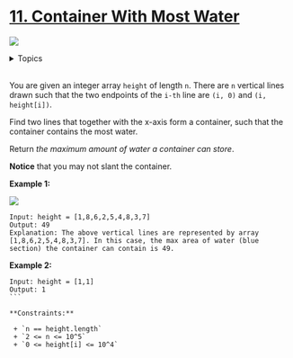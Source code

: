 # [11. Container With Most Water](https://leetcode-cn.com/problems/container-with-most-water/)

![](https://img.shields.io/badge/Difficulty-Medium-F8AF40.svg)

<details>
<summary>Topics</summary>

* [`Array`](https://leetcode.com/tag/array/)
* [`Two Pointers`](https://leetcode.com/tag/two-pointers/)
* [`Greedy`](https://leetcode.com/tag/greedy/)

</details>
<br />

You are given an integer array `height` of length `n`. There are `n` vertical lines drawn such that the two endpoints of the `i-th` line are `(i, 0)` and `(i, height[i])`.

Find two lines that together with the x-axis form a container, such that the container contains the most water.

Return *the maximum amount of water a container can store*.

**Notice** that you may not slant the container.

**Example 1:**

![](https://s3-lc-upload.s3.amazonaws.com/uploads/2018/07/17/question_11.jpg)

```
Input: height = [1,8,6,2,5,4,8,3,7]
Output: 49
Explanation: The above vertical lines are represented by array [1,8,6,2,5,4,8,3,7]. In this case, the max area of water (blue section) the container can contain is 49.
```

**Example 2:**

```
Input: height = [1,1]
Output: 1
``` 

**Constraints:**

 + `n == height.length`
 + `2 <= n <= 10^5`
 + `0 <= height[i] <= 10^4`
